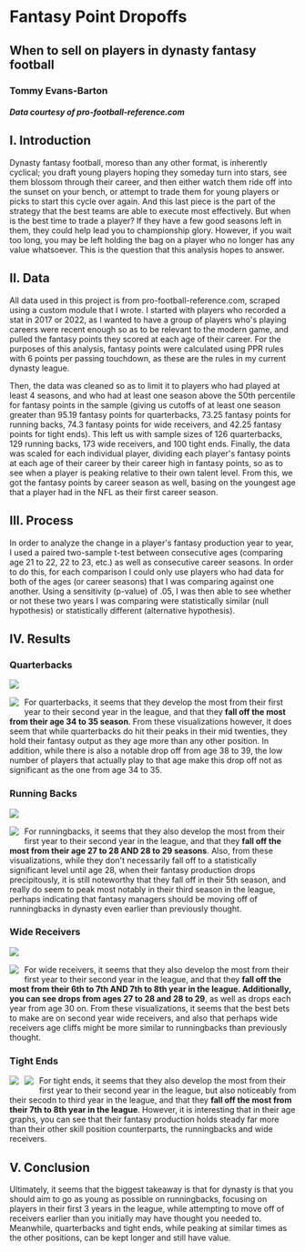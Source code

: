 # Fantasy Point Dropoffs

## When to sell on players in dynasty fantasy football
### Tommy Evans-Barton

##### Data courtesy of pro-football-reference.com

## I. Introduction

Dynasty fantasy football, moreso than any other format, is inherently cyclical; you draft young players hoping they someday turn into stars, see them blossom through their career, and then either watch them ride off into the sunset on your bench, or attempt to trade them for young players or picks to start this cycle over again. And this last piece is the part of the strategy that the best teams are able to execute most effectively. But when is the best time to trade a player? If they have a few good seasons left in them, they could help lead you to championship glory. However, if you wait too long, you may be left holding the bag on a player who no longer has any value whatsoever. This is the question that this analysis hopes to answer.

## II. Data

All data used in this project is from pro-football-reference.com, scraped using a custom module that I wrote. I started with players who recorded a stat in 2017 or 2022, as I wanted to have a group of players who's playing careers were recent enough so as to be relevant to the modern game, and pulled the fantasy points they scored at each age of their career. For the purposes of this analysis, fantasy points were calculated using PPR rules with 6 points per passing touchdown, as these are the rules in my current dynasty league.

Then, the data was cleaned so as to limit it to players who had played at least 4 seasons, and who had at least one season above the 50th percentile for fantasy points in the sample (giving us cutoffs of at least one season greater than 95.19 fantasy points for quarterbacks, 73.25 fantasy points for running backs, 74.3 fantasy points for wide receivers, and 42.25 fantasy points for tight ends). This left us with sample sizes of 126 quarterbacks, 129 running backs, 173 wide receivers, and 100 tight ends. Finally, the data was scaled for each individual player, dividing each player's fantasy points at each age of their career by their career high in fantasy points, so as to see when a player is peaking relative to their own talent level. From this, we got the fantasy points by career season as well, basing on the youngest age that a player had in the NFL as their first career season.

## III. Process

In order to analyze the change in a player's fantasy production year to year, I used a paired two-sample t-test between consecutive ages (comparing age 21 to 22, 22 to 23, etc.) as well as consecutive career seasons. In order to do this, for each comparison I could only use players who had data for both of the ages (or career seasons) that I was comparing against one another. Using a sensitivity (p-value) of .05, I was then able to see whether or not these two years I was comparing were statistically similar (null hypothesis) or statistically different (alternative hypothesis).

## IV. Results

### Quarterbacks

<img src="visualizations/Quarter_Back_box_and_whiskers_age_with_table.png"
     style="float: left; margin-right: 10px; margin-bottom: 5px;" />

<br>

<img src="visualizations/Quarter_Back_box_and_whiskers_career_season_with_table.png"
     style="float: left; margin-right: 10px;margin-bottom: 10px;" />

For quarterbacks, it seems that they develop the most from their first year to their second year in the league, and that they **fall off the most from their age 34 to 35 season**. From these visualizations however, it does seem that while quarterbacks do hit their peaks in their mid twenties, they hold their fantasy output as they age more than any other position. In addition, while there is also a notable drop off from age 38 to 39, the low number of players that actually play to that age make this drop off not as significant as the one from age 34 to 35.

### Running Backs

<img src="visualizations/Running_Back_box_and_whiskers_age_with_table.png"
     style="float: left; margin-right: 10px; margin-bottom: 5px;" />

<br>

<img src="visualizations/Running_Back_box_and_whiskers_career_season_with_table.png"
     style="float: left; margin-right: 10px;margin-bottom: 10px;" />

For runningbacks, it seems that they also develop the most from their first year to their second year in the league, and that they **fall off the most from their age 27 to 28 AND 28 to 29 seasons**. Also, from these visualizations, while they don't necessarily fall off to a statistically significant level until age 28, when their fantasy production drops precipitously, it is still noteworthy that they fall off in their 5th season, and really do seem to peak most notably in their third season in the league, perhaps indicating that fantasy managers should be moving off of runningbacks in dynasty even earlier than previously thought.

### Wide Receivers

<img src="visualizations/Wide_Receiver_box_and_whiskers_age_with_table.png"
     style="float: left; margin-right: 10px; margin-bottom: 5px;" />

<br>

<img src="visualizations/Wide_Receiver_box_and_whiskers_career_season_with_table.png"
     style="float: left; margin-right: 10px;margin-bottom: 10px;" />

For wide receivers, it seems that they also develop the most from their first year to their second year in the league, and that they **fall off the most from their 6th to 7th AND 7th to 8th year in the league. Additionally, you can see drops from ages 27 to 28 and 28 to 29**, as well as drops each year from age 30 on. From these visualizations, it seems that the best bets to make are on second year wide receivers, and also that perhaps wide receivers age cliffs might be more similar to runningbacks than previously thought.

### Tight Ends

<img src="visualizations/Tight_End_box_and_whiskers_age_with_table.png"
     style="float: left; margin-right: 10px; margin-bottom: 5px;" />

<img src="visualizations/Tight_End_box_and_whiskers_career_season_with_table.png"
     style="float: left; margin-right: 10px;margin-bottom: 10px;" />

For tight ends, it seems that they also develop the most from their first year to their second year in the league, but also noticeably from their secodn to third year in the league, and that they **fall off the most from their 7th to 8th year in the league**. However, it is interesting that in their age graphs, you can see that their fantasy production holds steady far more than their other skill position counterparts, the runningbacks and wide receivers.

## V. Conclusion

Ultimately, it seems that the biggest takeaway is that for dynasty is that you should aim to go as young as possible on runningbacks, focusing on players in their first 3 years in the league, while attempting to move off of receivers earlier than you initially may have thought you needed to. Meanwhile, quarterbacks and tight ends, while peaking at similar times as the other positions, can be kept longer and still have value.

